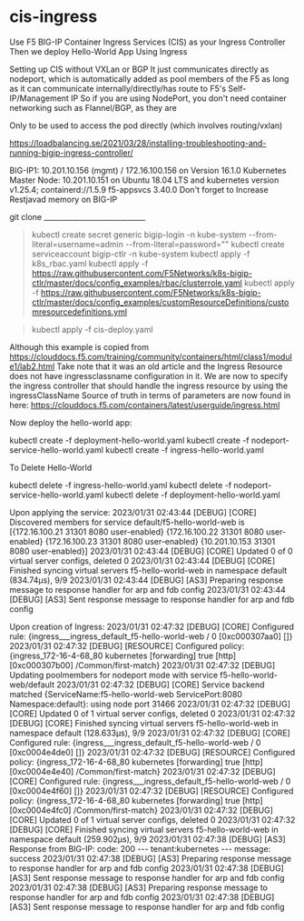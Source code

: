 # cis-ingress
Use F5 BIG-IP Container Ingress Services (CIS) as your Ingress Controller
Then we deploy Hello-World App Using Ingress

Setting up CIS without VXLan or BGP 
It just communicates directly as nodeport, which is automatically added as pool members of the F5 
as long as it can communicate  internally/directly/has route to F5's Self-IP/Management IP 
So if you are using NodePort, you don't need container networking such as Flannel/BGP, as they are

Only to be used to access the pod directly (which involves routing/vxlan)

https://loadbalancing.se/2021/03/28/installing-troubleshooting-and-running-bigip-ingress-controller/


BIG-IP1: 10.201.10.156 (mgmt) / 172.16.100.156 on Version 16.1.0
Kubernetes Master Node: 10.201.10.151 on Ubuntu 18.04 LTS and kubernetes version v1.25.4; containerd://1.5.9
f5-appsvcs 	3.40.0
Don't forget to Increase Restjavad memory on BIG-IP

git clone  ____________________________

> kubectl create secret generic bigip-login -n kube-system --from-literal=username=admin --from-literal=password="<BIG-IP Password>"
> kubectl create serviceaccount bigip-ctlr -n kube-system
> kubectl apply -f k8s_rbac.yaml
> kubectl apply -f https://raw.githubusercontent.com/F5Networks/k8s-bigip-ctlr/master/docs/config_examples/rbac/clusterrole.yaml
> kubectl apply -f https://raw.githubusercontent.com/F5Networks/k8s-bigip-ctlr/master/docs/config_examples/customResourceDefinitions/customresourcedefinitions.yml

> kubectl apply -f  cis-deploy.yaml

Although this example is copied from https://clouddocs.f5.com/training/community/containers/html/class1/module1/lab2.html
Take note that it was an old article and the Ingress Resource does not have ingressclassname configuration in it. 
We are now to specify the ingress controller that should handle the ingress resource by using the ingressClassName 
Source of truth in terms of parameters are now found in here: https://clouddocs.f5.com/containers/latest/userguide/ingress.html

Now deploy the hello-world app: 

kubectl create -f deployment-hello-world.yaml
kubectl create -f nodeport-service-hello-world.yaml
kubectl create -f ingress-hello-world.yaml

To Delete Hello-World

kubectl delete -f ingress-hello-world.yaml
kubectl delete -f nodeport-service-hello-world.yaml
kubectl delete -f deployment-hello-world.yaml



Upon applying the service: 
2023/01/31 02:43:44 [DEBUG] [CORE] Discovered members for service default/f5-hello-world-web is [{172.16.100.21 31301 8080 user-enabled} {172.16.100.22 31301 8080 user-enabled} {172.16.100.23 31301 8080 user-enabled} {10.201.10.153 31301 8080 user-enabled}]
2023/01/31 02:43:44 [DEBUG] [CORE] Updated 0 of 0 virtual server configs, deleted 0
2023/01/31 02:43:44 [DEBUG] [CORE] Finished syncing virtual servers f5-hello-world-web in namespace default (834.74µs), 9/9
2023/01/31 02:43:44 [DEBUG] [AS3] Preparing response message to response handler for arp and fdb config
2023/01/31 02:43:44 [DEBUG] [AS3] Sent response message to response handler for arp and fdb config


Upon creation of Ingress: 
2023/01/31 02:47:32 [DEBUG] [CORE] Configured rule: {ingress___ingress_default_f5-hello-world-web / 0 [0xc000307aa0] []}
2023/01/31 02:47:32 [DEBUG] [RESOURCE] Configured policy: {ingress_172-16-4-68_80 kubernetes  [forwarding]  true [http] [0xc000307b00] /Common/first-match}
2023/01/31 02:47:32 [DEBUG] Updating poolmembers for nodeport mode with service f5-hello-world-web/default
2023/01/31 02:47:32 [DEBUG] [CORE] Service backend matched {ServiceName:f5-hello-world-web ServicePort:8080 Namespace:default}: using node port 31466
2023/01/31 02:47:32 [DEBUG] [CORE] Updated 0 of 1 virtual server configs, deleted 0
2023/01/31 02:47:32 [DEBUG] [CORE] Finished syncing virtual servers f5-hello-world-web in namespace default (128.633µs), 9/9
2023/01/31 02:47:32 [DEBUG] [CORE] Configured rule: {ingress___ingress_default_f5-hello-world-web / 0 [0xc0004e4de0] []}
2023/01/31 02:47:32 [DEBUG] [RESOURCE] Configured policy: {ingress_172-16-4-68_80 kubernetes  [forwarding]  true [http] [0xc0004e4e40] /Common/first-match}
2023/01/31 02:47:32 [DEBUG] [CORE] Configured rule: {ingress___ingress_default_f5-hello-world-web / 0 [0xc0004e4f60] []}
2023/01/31 02:47:32 [DEBUG] [RESOURCE] Configured policy: {ingress_172-16-4-68_80 kubernetes  [forwarding]  true [http] [0xc0004e4fc0] /Common/first-match}
2023/01/31 02:47:32 [DEBUG] [CORE] Updated 0 of 1 virtual server configs, deleted 0
2023/01/31 02:47:32 [DEBUG] [CORE] Finished syncing virtual servers f5-hello-world-web in namespace default (259.902µs), 9/9
2023/01/31 02:47:38 [DEBUG] [AS3] Response from BIG-IP: code: 200 --- tenant:kubernetes --- message: success
2023/01/31 02:47:38 [DEBUG] [AS3] Preparing response message to response handler for arp and fdb config
2023/01/31 02:47:38 [DEBUG] [AS3] Sent response message to response handler for arp and fdb config
2023/01/31 02:47:38 [DEBUG] [AS3] Preparing response message to response handler for arp and fdb config
2023/01/31 02:47:38 [DEBUG] [AS3] Sent response message to response handler for arp and fdb config



